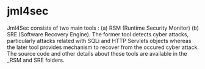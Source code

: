 # jml4sec
Jml4Sec consists of two main tools : (a) RSM (Runtime Security Monitor) (b) SRE (Software Recovery Engine). The former tool detects cyber attacks, particularly attacks related with SQLi and HTTP Servlets objects whereas the later tool provides mechanism to recover from the occured cyber attack. The source code and other details about these tools are available in the _RSM and SRE folders.
